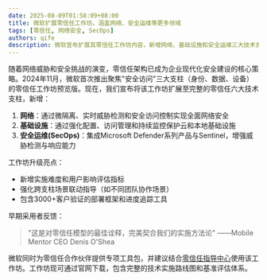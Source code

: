 ```yaml
---
date: 2025-08-09T01:58:09+08:00
title: 微软扩展零信任工作坊，涵盖网络、安全运维等更多领域
tags: [零信任, 网络安全, SecOps]
authors: qife
description: 微软宣布扩展其零信任工作坊内容，新增网络、基础设施和安全运维三大技术支柱，帮助企业构建端到端安全防护体系，实现威胁检测与响应能力的全面提升。
---
```


随着网络威胁和安全挑战的演变，零信任架构已成为企业现代化安全建设的核心策略。2024年11月，微软首次推出聚焦"安全访问"三大支柱（身份、数据、设备）的零信任工作坊预览版。现在，我们宣布将该工作坊扩展至完整的零信任六大技术支柱，新增：

1. **网络**：通过微隔离、实时威胁检测和安全访问控制实现全面网络安全
2. **基础设施**：通过强化配置、访问管理和持续监控保护云和本地基础设施
3. **安全运维(SecOps)**：集成Microsoft Defender系列产品与Sentinel，增强威胁检测与响应能力

工作坊升级亮点：
- 新增实施难度和用户影响评估指标
- 强化跨支柱场景联动指导（如不同团队协作场景）
- 包含3000+客户验证的部署框架和进度追踪工具

早期采用者反馈：
> "这是对零信任模型的最佳诠释，完美契合我们的实施方法论" ——Mobile Mentor CEO Denis O'Shea

微软同时为零信任合作伙伴提供专项工具包，并建议结合[零信任指导中心](https://aka.ms/ztworkshop/feedback)使用该工作坊。工作坊现可通过官网下载，包含完整的技术实施路线图和基准评估体系。